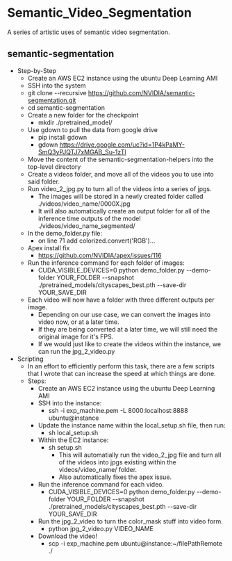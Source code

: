 # Semantic_Video_Segmentation
A series of artistic uses of semantic video segmentation.

## semantic-segmentation
* Step-by-Step
    * Create an AWS EC2 instance using the ubuntu Deep Learning AMI
    * SSH into the system
    * git clone --recursive https://github.com/NVIDIA/semantic-segmentation.git
    * cd semantic-segmentation
    * Create a new folder for the checkpoint
        * mkdir ./pretrained_model/
    * Use gdown to pull the data from google drive
        * pip install gdown
        * gdown https://drive.google.com/uc?id=1P4kPaMY-SmQ3yPJQTJ7xMGAB_Su-1zTl
    * Move the content of the semantic-segmentation-helpers into the top-level directory
    * Create a videos folder, and move all of the videos you to use into said folder.
    * Run video_2_jpg.py to turn all of the videos into a series of jpgs.
        * The images will be stored in a newly created folder called ./videos/video_name/0000X.jpg
        * It will also automatically create an output folder for all of the inference time outputs of the model ./videos/video_name_segmented/
    * In the demo_folder.py file:
        * on line 71 add colorized.convert('RGB')...
    * Apex install fix
        * https://github.com/NVIDIA/apex/issues/116
    * Run the inference command for each folder of images:
        * CUDA_VISIBLE_DEVICES=0 python demo_folder.py --demo-folder YOUR_FOLDER --snapshot ./pretrained_models/cityscapes_best.pth --save-dir YOUR_SAVE_DIR
    * Each video will now have a folder with three different outputs per image.
        * Depending on our use case, we can convert the images into video now, or at a later time.
        * If they are being converted at a later time, we will still need the original image for it's FPS.
        * If we would just like to create the videos within the instance, we can run the jpg_2_video.py
* Scripting
    * In an effort to efficiently perform this task, there are a few scripts that I wrote that can increase the speed at which things are done.
    * Steps:
        * Create an AWS EC2 instance using the ubuntu Deep Learning AMI
        * SSH into the instance:
            * ssh -i exp_machine.pem -L 8000:localhost:8888 ubuntu@instance
        * Update the instance name within the local_setup.sh file, then run:
            * sh local_setup.sh
        * Within the EC2 instance:
            * sh setup.sh
                * This will automatially run the video_2_jpg file and turn all of the videos into jpgs existing within the videos/video_name/ folder.
                * Also automatically fixes the apex issue.
        * Run the inference command for each video.
            * CUDA_VISIBLE_DEVICES=0 python demo_folder.py --demo-folder YOUR_FOLDER --snapshot ./pretrained_models/cityscapes_best.pth --save-dir YOUR_SAVE_DIR
        * Run the jpg_2_video to turn the color_mask stuff into video form.
            * python jpg_2_video.py VIDEO_NAME
        * Download the video!
            * scp -i exp_machine.pem ubuntu@instance:~/filePathRemote ./

